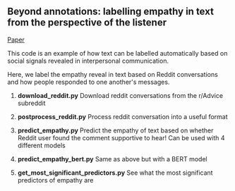 ## Beyond annotations: labelling empathy in text from the perspective of the listener

[Paper](https://github.com/Zhilin123/Publications/blob/master/empathy.pdf)

This code is an example of how text can be labelled automatically based on social signals revealed in interpersonal communication.

Here, we label the empathy reveal in text based on Reddit conversations and how people responded to one another's messages.

1. **download_reddit.py**
  Download reddit conversations from the r/Advice subreddit

2. **postprocess_reddit.py** Process reddit conversation into a useful format

3. **predict_empathy.py** Predict the empathy of text based on whether Reddit user found the comment supportive to hear! Can be used with 4 different models

4. **predict_empathy_bert.py** Same as above but with a BERT model

5. **get_most_significant_predictors.py** See what the most significant predictors of empathy are
